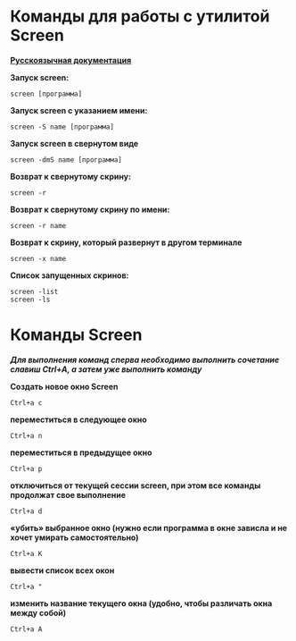 # Команды для работы с утилитой Screen
**[Русскоязычная документация](http://xgu.ru/wiki/Man:screen)**

**Запуск screen:** 

    screen [программа]

**Запуск screen с указанием имени:**

    screen -S name [программа]
    
**Запуск screen в свернутом виде**

    screen -dmS name [программа]
    
**Возврат к свернутому скрину:** 

    screen -r
    
**Возврат к свернутому скрину по имени:** 

    screen -r name
    
**Возврат к скрину, который развернут в другом терминале**

    screen -x name
    
**Список запущенных скринов:** 

    screen -list
    screen -ls
    
# Команды Screen

***Для выполнения команд сперва необходимо выполнить сочетание славиш Ctrl+A, а затем уже выполнить команду***

**Создать новое окно Screen**

    Ctrl+a c
    
**переместиться в следующее окно**

    Ctrl+a n

**переместиться в предыдущее окно**

    Ctrl+a p

**отключиться от текущей сессии screen, при этом все команды продолжат свое выполнение**

    Ctrl+a d

**«убить» выбранное окно (нужно если программа в окне зависла и не хочет умирать самостоятельно)**

    Ctrl+a K

**вывести список всех окон**

    Ctrl+a "

**изменить название текущего окна (удобно, чтобы различать окна между собой)**

    Ctrl+a A
